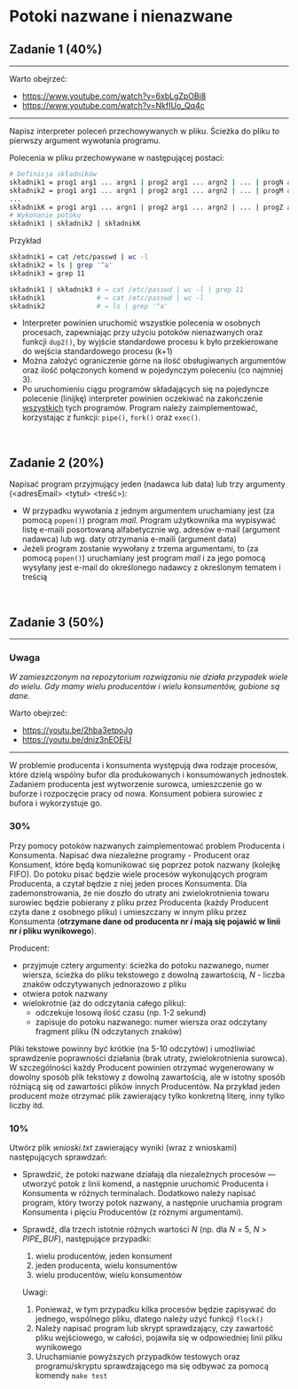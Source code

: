 # Potoki nazwane i nienazwane

## Zadanie 1 (40%)
---
Warto obejrzeć:
- https://www.youtube.com/watch?v=6xbLgZpOBi8
- https://www.youtube.com/watch?v=NkfIUo_Qq4c
---
Napisz interpreter poleceń przechowywanych w pliku. Ścieżka do pliku to pierwszy argument wywołania programu.

Polecenia w pliku przechowywane  w następującej postaci: 
```bash
# Definicja składników
składnik1 = prog1 arg1 ... argn1 | prog2 arg1 ... argn2 | ... | progN arg1 ... argnN
składnik2 = prog1 arg1 ... argn1 | prog2 arg1 ... argn2 | ... | progM arg1 ... argnM
...
składnikK = prog1 arg1 ... argn1 | prog2 arg1 ... argn2 | ... | progZ arg1 ... argnZ
# Wykonanie potoku
składnik1 | składnik2 | składnikK
```

Przykład

```bash
składnik1 = cat /etc/passwd | wc -l
składnik2 = ls | grep '^a'
składnik3 = grep 11

składnik1 | składnik3 # ⇔ cat /etc/passwd | wc -l | grep 11 
składnik1             # ⇔ cat /etc/passwd | wc -l
składnik2             # ⇔ ls | grep '^a'
```

- Interpreter powinien uruchomić wszystkie polecenia w osobnych procesach, zapewniając przy użyciu potoków nienazwanych oraz funkcji `dup2()`, by wyjście standardowe procesu k było przekierowane do wejścia standardowego procesu (k+1)
- Można założyć ograniczenie górne na ilość obsługiwanych argumentów oraz ilość połączonych komend w pojedynczym poleceniu (co najmniej 3).
- Po uruchomieniu ciągu programów składających się na pojedyncze polecenie (linijkę) interpreter powinien oczekiwać na zakończenie <u>wszystkich</u> tych programów.
Program należy zaimplementować, korzystając z funkcji: `pipe()`, `fork()` oraz `exec()`.

<br>

## Zadanie 2 (20%)
Napisać program przyjmujący jeden (nadawca lub data) lub trzy argumenty (&lt;adresEmail&gt; &lt;tytuł&gt; &lt;treść&gt;):

- W przypadku wywołania z jednym argumentem uruchamiany jest (za pomocą `popen()`) program *mail*. Program użytkownika ma wypisywać listę e-maili posortowaną alfabetycznie wg. adresów e-mail (argument nadawca) lub wg. daty otrzymania e-maili (argument data)
- Jeżeli program zostanie wywołany z trzema argumentami, to (za pomocą `popen()`) uruchamiany jest program *mail* i za jego pomocą wysyłany jest e-mail do określonego nadawcy z określonym tematem i treścią

<br>

## Zadanie 3 (50%)
---
### Uwaga
*W zamieszczonym na repozytorium rozwiązaniu nie działa przypadek wiele do wielu. Gdy mamy wielu producentów i wielu konsumentów, gubione są dane.*

Warto obejrzeć:
- https://youtu.be/2hba3etpoJg
- https://youtu.be/dniz3nEOEjU
---

W problemie producenta i konsumenta występują dwa rodzaje procesów, które dzielą wspólny bufor dla produkowanych i konsumowanych jednostek. Zadaniem producenta jest wytworzenie surowca, umieszczenie go w buforze i rozpoczęcie pracy od nowa. Konsument pobiera surowiec z bufora i wykorzystuje go.

### 30%

Przy pomocy potoków nazwanych zaimplementować problem Producenta i Konsumenta. Napisać dwa niezależne programy - Producent oraz Konsument, które będą komunikować się poprzez potok nazwany (kolejkę FIFO).  Do potoku pisać będzie wiele procesów wykonujących program Producenta, a czytał będzie z niej jeden proces Konsumenta. Dla zademonstrowania, że nie doszło do utraty ani zwielokrotnienia towaru surowiec będzie pobierany z pliku przez Producenta (każdy Producent czyta dane z osobnego pliku) i umieszczany w innym pliku przez Konsumenta (**otrzymane dane od producenta nr *i* mają się pojawić w linii nr *i* pliku wynikowego**).

Producent:

- przyjmuje cztery argumenty: ścieżka do potoku nazwanego, numer wiersza, ścieżka do pliku tekstowego z dowolną zawartością, *N* - liczba znaków odczytywanych jednorazowo z pliku
- otwiera potok nazwany
- wielokrotnie (aż do odczytania całego pliku):
  - odczekuje losową ilość czasu (np. 1-2 sekund)
  - zapisuje do potoku nazwanego: numer wiersza oraz odczytany fragment pliku (N odczytanych znaków) 

Pliki tekstowe powinny być krótkie (na 5-10 odczytów) i umożliwiać sprawdzenie poprawności działania (brak utraty, zwielokrotnienia surowca). W szczególności każdy Producent powinien otrzymać wygenerowany w dowolny sposób plik tekstowy z dowolną zawartością, ale w istotny sposób różniącą się od zawartości plików innych Producentów. Na przykład jeden producent może otrzymać plik zawierający tylko konkretną literę, inny tylko liczby itd. 

### 10%

Utwórz plik *wnioski.txt* zawierający wyniki (wraz z wnioskami) następujących sprawdzań:
- Sprawdzić, że potoki nazwane działają dla niezależnych procesów — utworzyć potok z linii komend, a następnie uruchomić Producenta i Konsumenta w różnych terminalach. Dodatkowo należy napisać program, który tworzy potok nazwany, a następnie uruchamia program Konsumenta i pięciu Producentów (z różnymi argumentami).
- Sprawdź, dla trzech istotnie różnych wartości *N* (np. dla *N* = 5, *N* > *PIPE_BUF*), następujące przypadki:
  1. wielu producentów, jeden konsument
  2. jeden producenta, wielu konsumentów
  3. wielu producentów, wielu konsumentów

  Uwagi:
  1. Ponieważ, w tym przypadku kilka procesów będzie zapisywać do jednego, wspólnego pliku, dlatego należy użyć funkcji `flock()`
  2. Należy napisać program lub skrypt sprawdzający, czy zawartość pliku wejściowego, w całości, pojawiła się w odpowiedniej linii pliku wynikowego
  3. Uruchamianie powyższych przypadków testowych oraz programu/skryptu sprawdzającego  ma się odbywać za pomocą komendy `make test`
